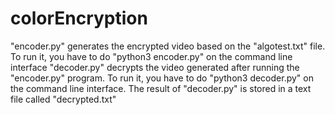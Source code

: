 # colorEncryption
"encoder.py" generates the encrypted video based on the "algotest.txt" file. To run it, you have to do "python3 encoder.py" on the command line interface
"decoder.py" decrypts the video generated after running the "encoder.py" program. To run it, you have to do "python3 decoder.py" on the command line interface. The result of "decoder.py" is stored in a text file called "decrypted.txt"

